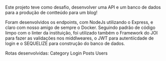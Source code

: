 Este projeto teve como desafio, desenvolver uma API e um banco de dados para a produção de contteúdo para um blog!

Foram desenvolvidos os endpoints, com NodeJs utilizando o Express, e claro com nosso amigo de sempre o Docker. Seguindo padrão de código limpo com o linter da instituição, foi utilizado também o Framework do JOI para fazer as validações nos middlweares, o JWT para autentiicdade de login e o SEQUELIZE para construção do banco de dados.

Rotas desenvolvidas:
Category
Login 
Posts
Users


